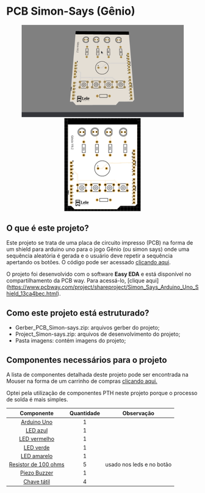 # PCB Simon-Says (Gênio)
<p align="center"><img src = "imagens/simonSaysGif.gif" width = "425"  alt = "Gif da placa em visualização 3d">
<img src = "imagens/simonSaysTop.png" width = "200"  alt = "Visualização 2d do top da placa"></p>

## O que é este projeto?
Este projeto se trata de uma placa de circuito impresso (PCB) na forma de um shield para arduino uno para o jogo Gênio (ou simon says) onde uma sequência aleatória é gerada e o usuário deve repetir a sequência apertando os botões. O código pode ser acessado [clicando aqui](https://github.com/LelePG/Arduino/tree/master/Simon_says).

O projeto foi desenvolvido com o software **Easy EDA** e está disponível no compartilhamento da PCB way. Para acessá-lo, [clique aqui] (https://www.pcbway.com/project/shareproject/Simon_Says_Arduino_Uno_Shield_13ca4bec.html).

## Como este projeto está estruturado?
* Gerber_PCB_Simon-says.zip: arquivos gerber do projeto;
* Project_Simon-says.zip: arquivos de desenvolvimento do projeto;
* Pasta imagens: contém imagens do projeto;

## Componentes necessários para o projeto
A lista de componentes detalhada deste projeto pode ser encontrada na Mouser na forma de um carrinho de compras [clicando aqui.](https://www.mouser.com/ProjectManager/ProjectDetail.aspx?AccessID=DD460456D2)

Optei pela utilização de componentes PTH neste projeto porque o processo de solda é mais simples.

|Componente|Quantidade|Observação|
|:----------:|:----------:|:----------:|
| [Arduino Uno](https://br.mouser.com/ProductDetail/782-A000073)  | 1  | |
| [LED azul](https://www.mouser.com/ProductDetail/941-C503BBASCX0B0461)  |  1 |   |
| [LED vermelho](https://www.mouser.com/ProductDetail/941-C503BRCNCW0X0AA1)| 1 |   |   |
| [LED verde](https://www.mouser.com/ProductDetail/941-C503BGANCB0F0791)  |  1 |   |
| [LED amarelo](https://www.mouser.com/ProductDetail/941-C503BAANCY0B0251)  | 1  |   |
| [Resistor de 100 ohms](https://www.mouser.com/ProductDetail/594-5043ED100R0F)  | 5 | usado nos leds e no botão |
| [Piezo Buzzer](https://www.mouser.com/ProductDetail/497-IE122303-1)  | 1  |   |
| [Chave tátil](https://www.mouser.com/ProductDetail/506-1-1825910-4) | 4  |   |

